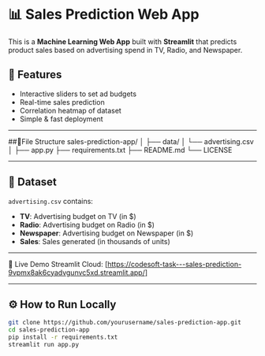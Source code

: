# 📊 Sales Prediction Web App

This is a **Machine Learning Web App** built with **Streamlit** that predicts product sales based on advertising spend in TV, Radio, and Newspaper.

## 🚀 Features
- Interactive sliders to set ad budgets
- Real-time sales prediction
- Correlation heatmap of dataset
- Simple & fast deployment
- -----------
##📂File Structure
sales-prediction-app/
│
├── data/
│   └── advertising.csv
│
├── app.py
├── requirements.txt
├── README.md
└── LICENSE

--------------
## 📂 Dataset
`advertising.csv` contains:
- **TV**: Advertising budget on TV (in $)
- **Radio**: Advertising budget on Radio (in $)
- **Newspaper**: Advertising budget on Newspaper (in $)
- **Sales**: Sales generated (in thousands of units)
-------
🚀 Live Demo
Streamlit Cloud: [https://codesoft-task---sales-prediction-9vpmx8ak6cyadvgunvc5xd.streamlit.app/]

----------
## ⚙️ How to Run Locally
```bash
git clone https://github.com/yourusername/sales-prediction-app.git
cd sales-prediction-app
pip install -r requirements.txt
streamlit run app.py
